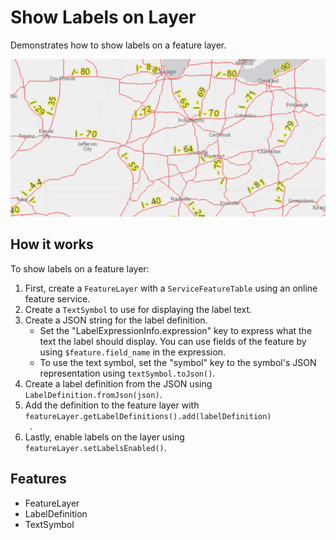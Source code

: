 <h1>Show Labels on Layer</h1>

<p>Demonstrates how to show labels on a feature layer.</p>

<p><img src="ShowLabelsOnLayer.png"/></p>

<h2>How it works</h2>

<p>To show labels on a feature layer:</p>

<ol>
 <li>First, create a <code>FeatureLayer</code> with a <code>ServiceFeatureTable</code> using an online feature 
 service.</li>
 <li>Create a <code>TextSymbol</code> to use for displaying the label text.</li>
 <li>Create a JSON string for the label definition.
    <ul>
        <li> Set the "LabelExpressionInfo.expression" key to express what the text the label should display. You can 
        use fields of the feature by using <code>$feature.field_name</code> in the expression.
        <li>To use the text symbol, set the "symbol" key to the symbol's JSON representation using <code>textSymbol.toJson()</code>.</li>
     </ul>
 </li>
 <li>Create a label definition from the JSON using <code>LabelDefinition.fromJson(json)</code>.</code>
 <li>Add the definition to the feature layer with <code>featureLayer.getLabelDefinitions().add(labelDefinition)
 </code>.</li>
 <li>Lastly, enable labels on the layer using <code>featureLayer.setLabelsEnabled()</code>.</li>
</ol>

<h2>Features</h2>

<ul>
 <li>FeatureLayer</li>
 <li>LabelDefinition</li>
 <li>TextSymbol</li>
</ul>
